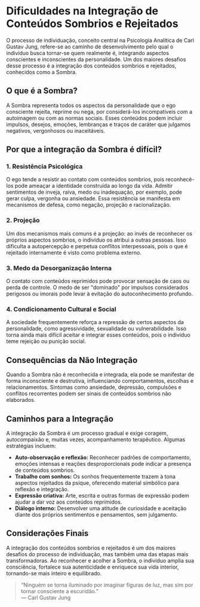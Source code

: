 
# Dificuldades na Integração de Conteúdos Sombrios e Rejeitados

O processo de individuação, conceito central na Psicologia Analítica de Carl Gustav Jung, refere-se ao caminho de desenvolvimento pelo qual o indivíduo busca tornar-se quem realmente é, integrando aspectos conscientes e inconscientes da personalidade. Um dos maiores desafios desse processo é a integração dos conteúdos sombrios e rejeitados, conhecidos como a Sombra.

## O que é a Sombra?

A Sombra representa todos os aspectos da personalidade que o ego consciente rejeita, reprime ou nega, por considerá-los incompatíveis com a autoimagem ou com as normas sociais. Esses conteúdos podem incluir impulsos, desejos, emoções, lembranças e traços de caráter que julgamos negativos, vergonhosos ou inaceitáveis.

## Por que a integração da Sombra é difícil?

### 1. **Resistência Psicológica**

O ego tende a resistir ao contato com conteúdos sombrios, pois reconhecê-los pode ameaçar a identidade construída ao longo da vida. Admitir sentimentos de inveja, raiva, medo ou inadequação, por exemplo, pode gerar culpa, vergonha ou ansiedade. Essa resistência se manifesta em mecanismos de defesa, como negação, projeção e racionalização.

### 2. **Projeção**

Um dos mecanismos mais comuns é a projeção: ao invés de reconhecer os próprios aspectos sombrios, o indivíduo os atribui a outras pessoas. Isso dificulta a autopercepção e perpetua conflitos interpessoais, pois o que é rejeitado internamente é visto como problema externo.

### 3. **Medo da Desorganização Interna**

O contato com conteúdos reprimidos pode provocar sensação de caos ou perda de controle. O medo de ser "dominado" por impulsos considerados perigosos ou imorais pode levar à evitação do autoconhecimento profundo.

### 4. **Condicionamento Cultural e Social**

A sociedade frequentemente reforça a repressão de certos aspectos da personalidade, como agressividade, sexualidade ou vulnerabilidade. Isso torna ainda mais difícil aceitar e integrar esses conteúdos, pois o indivíduo teme rejeição ou punição social.

## Consequências da Não Integração

Quando a Sombra não é reconhecida e integrada, ela pode se manifestar de forma inconsciente e destrutiva, influenciando comportamentos, escolhas e relacionamentos. Sintomas como ansiedade, depressão, compulsões e conflitos recorrentes podem ser sinais de conteúdos sombrios não elaborados.

## Caminhos para a Integração

A integração da Sombra é um processo gradual e exige coragem, autocompaixão e, muitas vezes, acompanhamento terapêutico. Algumas estratégias incluem:

- **Auto-observação e reflexão:** Reconhecer padrões de comportamento, emoções intensas e reações desproporcionais pode indicar a presença de conteúdos sombrios.
- **Trabalho com sonhos:** Os sonhos frequentemente trazem à tona aspectos rejeitados da psique, oferecendo material simbólico para reflexão e integração.
- **Expressão criativa:** Arte, escrita e outras formas de expressão podem ajudar a dar voz aos conteúdos reprimidos.
- **Diálogo interno:** Desenvolver uma atitude de curiosidade e aceitação diante dos próprios sentimentos e pensamentos, sem julgamento.

## Considerações Finais

A integração dos conteúdos sombrios e rejeitados é um dos maiores desafios do processo de individuação, mas também uma das etapas mais transformadoras. Ao reconhecer e acolher a Sombra, o indivíduo amplia sua consciência, fortalece sua autenticidade e enriquece sua vida interior, tornando-se mais inteiro e equilibrado.

> “Ninguém se torna iluminado por imaginar figuras de luz, mas sim por tornar consciente a escuridão.”  
> — Carl Gustav Jung

```
